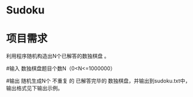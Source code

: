 # Sudoku
# 项目需求
利用程序随机构造出N个已解答的数独棋盘 。

#输入
数独棋盘题目个数N（0<N<=1000000）

#输出
随机生成N个 不重复 的 已解答完毕的 数独棋盘，并输出到sudoku.txt中，输出格式见下输出示例。
